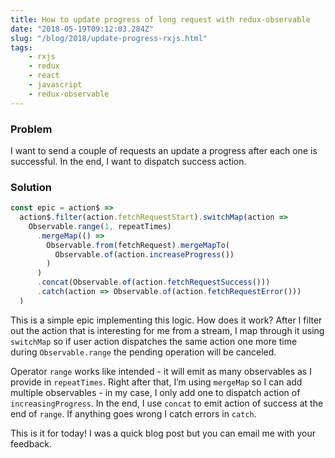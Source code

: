 ```yaml
---
title: How to update progress of long request with redux-observable
date: "2018-05-19T09:12:03.284Z"
slug: "/blog/2018/update-progress-rxjs.html"
tags:
    - rxjs
    - redux
    - react
    - javascript
    - redux-observable
---
```


### Problem

I want to send a couple of requests an update a progress after each one is successful. In the end, I want to dispatch success action.

### Solution

```jsx
const epic = action$ =>
  action$.filter(action.fetchRequestStart).switchMap(action =>
    Observable.range(1, repeatTimes)
      .mergeMap(() =>
        Observable.from(fetchRequest).mergeMapTo(
          Observable.of(action.increaseProgress())
        )
      )
      .concat(Observable.of(action.fetchRequestSuccess()))
      .catch(action => Observable.of(action.fetchRequestError()))
  )
```

This is a simple epic implementing this logic. How does it work? After I filter out the action that is interesting for me from a stream, I map through it using `switchMap` so if user action dispatches the same action one more time during `Observable.range` the pending operation will be canceled.

Operator `range` works like intended - it will emit as many observables as I provide in `repeatTimes`. Right after that, I’m using `mergeMap` so I can add multiple observables - in my case, I only add one to dispatch action of `increasingProgress`. In the end, I use `concat` to emit action of success at the end of `range`. If anything goes wrong I catch errors in `catch`.

This is it for today! I was a quick blog post but you can email me with your feedback.
